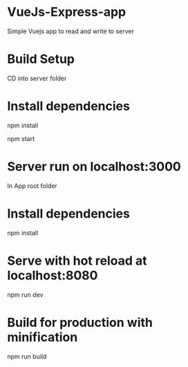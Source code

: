 # VueJs-Express-app
Simple Vuejs app to read and write to server

# Build Setup

CD into server folder

# Install dependencies
npm install

npm start

# Server run on localhost:3000
In App root folder 

# Install dependencies
npm install
# Serve with hot reload at localhost:8080
npm run dev

# Build for production with minification
npm run build
